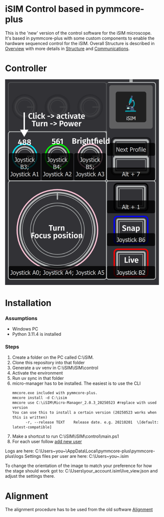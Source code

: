 # iSIM Control based in pymmcore-plus
This is the 'new' version of the control software for the iSIM microscope. It's based in pymmcore-plus with some custom components to enable the hardware sequenced control for the iSIM. Overall Structure is described in [Overview](./doc/strucutre_overview.md) with more details in [Structure](./doc/structure.md) and [Communications](./doc/output_comms.md).

# Controller
![controller functions](../docs/Controller.PNG)

# Installation
### Assumptions
- Windows PC
- Python 3.11.4 is installed

### Steps

1. Create a folder on the PC called C:\iSIM\.
1. Clone this repository into that folder
1. Generate a uv venv in C:\iSIM\iSIM\control
1. Activate the environment
1. Run uv sync in that folder
1. micro-manager has to be installed. The easiest is to use the CLI
    ```
    mmcore.exe included with pymmcore-plus.
    mmcore install -d C:\isim
    mmcore use C:\iSIM\Micro-Manager_2.0.3_20250523 #replace with used version
    You can use this to install a certain version (20250523 works when this is written)
          -r, --release TEXT    Release date. e.g. 20210201  \[default: latest-compatible]
    ```
1. Make a shortcut to run C:\iSIM\iSIM\control\main.ps1
1. For each user follow [add new user](../docs/new_user.md)


Logs are here:
C:\Users\~you~\AppData\Local\pymmcore-plus\pymmcore-plus\logs
Settings files per user are here:
C:\Users\~you~\.isim

To change the orientation of the image to match your preference for how the stage should work got to:
C:\Users\your_account\.isim\live_view.json
and adjust the settings there.

# Alignment
The alignment procedure has to be used from the old software [Alignment](../gui/README.md#alignment)